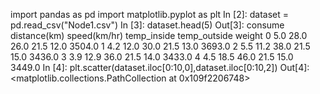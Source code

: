import pandas as pd
import matplotlib.pyplot as plt
In [2]:
dataset = pd.read_csv("Node1.csv")
In [3]:
dataset.head(5)
Out[3]:
consume	distance(km)	speed(km/hr)	temp_inside	temp_outside	weight
0	5.0	28.0	26.0	21.5	12.0	3504.0
1	4.2	12.0	30.0	21.5	13.0	3693.0
2	5.5	11.2	38.0	21.5	15.0	3436.0
3	3.9	12.9	36.0	21.5	14.0	3433.0
4	4.5	18.5	46.0	21.5	15.0	3449.0
In [4]:
plt.scatter(dataset.iloc[0:10,0],dataset.iloc[0:10,2])
Out[4]:
<matplotlib.collections.PathCollection at 0x109f2206748>
